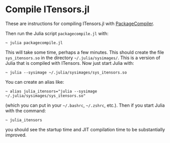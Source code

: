 
# Compile ITensors.jl

These are instructions for compiling ITensors.jl with 
[PackageCompiler](https://julialang.github.io/PackageCompiler.jl/dev/).

Then run the Julia script `packagecompile.jl` with:
```
~ julia packagecompile.jl
```
This will take some time, perhaps a few minutes. This
should create the file `sys_itensors.so` in the directory
`~/.julia/sysimages/`.
This is a version of Julia that is compiled with ITensors.
Now just start Julia with:
```
~ julia --sysimage ~/.julia/sysimages/sys_itensors.so
```
You can create an alias like:
```
~ alias julia_itensors="julia --sysimage ~/.julia/sysimages/sys_itensors.so"
```
(which you can put in your `~/.bashrc`, `~/.zshrc`, etc.).
Then if you start Julia with the command:
```
~ julia_itensors
```
you should see the startup time and JIT compilation time to
be substantially improved.
